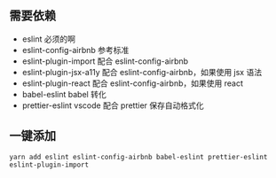 ## 需要依赖

* eslint 必须的啊
* eslint-config-airbnb 参考标准
* eslint-plugin-import 配合 eslint-config-airbnb
* eslint-plugin-jsx-a11y 配合 eslint-config-airbnb，如果使用 jsx 语法
* eslint-plugin-react 配合 eslint-config-airbnb，如果使用 react
* babel-eslint babel 转化
* prettier-eslint vscode 配合 prettier 保存自动格式化

## 一键添加

```
yarn add eslint eslint-config-airbnb babel-eslint prettier-eslint eslint-plugin-import
```
